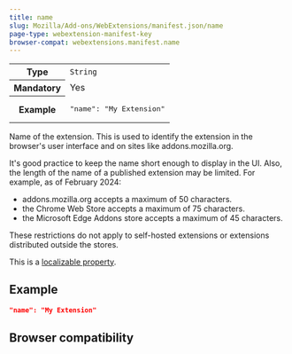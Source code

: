 ```yaml
---
title: name
slug: Mozilla/Add-ons/WebExtensions/manifest.json/name
page-type: webextension-manifest-key
browser-compat: webextensions.manifest.name
---
```




<table class="fullwidth-table standard-table">
  <tbody>
    <tr>
      <th scope="row">Type</th>
      <td><code>String</code></td>
    </tr>
    <tr>
      <th scope="row">Mandatory</th>
      <td>Yes</td>
    </tr>
    <tr>
      <th scope="row">Example</th>
      <td><pre class="brush: json">"name": "My Extension"</pre></td>
    </tr>
  </tbody>
</table>

Name of the extension. This is used to identify the extension in the browser's user interface and on sites like addons.mozilla.org.

It's good practice to keep the name short enough to display in the UI. Also, the length of the name of a published extension may be limited. For example, as of February 2024:

- addons.mozilla.org accepts a maximum of 50 characters.
- the Chrome Web Store accepts a maximum of 75 characters.
- the Microsoft Edge Addons store accepts a maximum of 45 characters.

These restrictions do not apply to self-hosted extensions or extensions distributed outside the stores.

This is a [localizable property](/Mozilla/Add-ons/WebExtensions/Internationalization#internationalizing_manifest.json).

## Example

```json
"name": "My Extension"
```

## Browser compatibility


